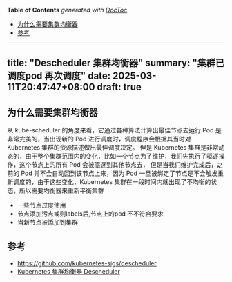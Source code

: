<!-- START doctoc generated TOC please keep comment here to allow auto update -->
<!-- DON'T EDIT THIS SECTION, INSTEAD RE-RUN doctoc TO UPDATE -->
**Table of Contents**  *generated with [DocToc](https://github.com/thlorenz/doctoc)*

- [为什么需要集群均衡器](#%E4%B8%BA%E4%BB%80%E4%B9%88%E9%9C%80%E8%A6%81%E9%9B%86%E7%BE%A4%E5%9D%87%E8%A1%A1%E5%99%A8)
- [参考](#%E5%8F%82%E8%80%83)

<!-- END doctoc generated TOC please keep comment here to allow auto update -->

---
title: "Descheduler 集群均衡器"
summary: "集群已调度pod 再次调度"
date: 2025-03-11T20:47:47+08:00
draft: true
---

## 为什么需要集群均衡器
从 kube-scheduler 的角度来看，它通过各种算法计算出最佳节点去运行 Pod 是非常完美的，当出现新的 Pod 进行调度时，调度程序会根据其当时对 Kubernetes 集群的资源描述做出最佳调度决定。
但是 Kubernetes 集群是非常动态的，由于整个集群范围内的变化，比如一个节点为了维护，我们先执行了驱逐操作，这个节点上的所有 Pod 会被驱逐到其他节点去，
但是当我们维护完成后，之前的 Pod 并不会自动回到该节点上来，因为 Pod 一旦被绑定了节点是不会触发重新调度的，由于这些变化，Kubernetes 集群在一段时间内就出现了不均衡的状态，所以需要均衡器来重新平衡集群


- 一些节点过度使用
- 节点添加污点或则labels后,节点上的pod 不不符合要求
- 当新节点被添加到集群



## 参考
- https://github.com/kubernetes-sigs/descheduler
- [Kubernetes 集群均衡器 Descheduler](https://www.qikqiak.com/post/k8s-cluster-balancer/)